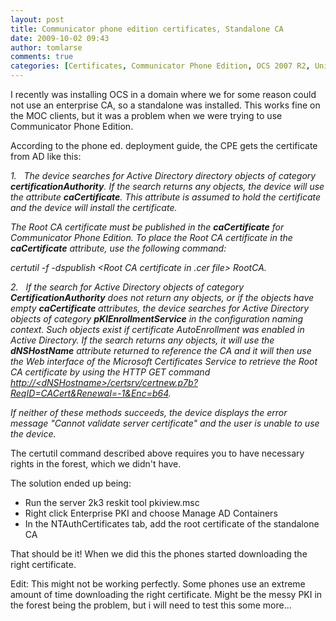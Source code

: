```yaml
---
layout: post
title: Communicator phone edition certificates, Standalone CA
date: 2009-10-02 09:43
author: tomlarse
comments: true
categories: [Certificates, Communicator Phone Edition, OCS 2007 R2, Unified Communications]
---
```

I recently was installing OCS in a domain where we for some reason could not use an enterprise CA, so a standalone was installed. This works fine on the MOC clients, but it was a problem when we were trying to use Communicator Phone Edition.

According to the phone ed. deployment guide, the CPE gets the certificate from AD like this:

<em>1.   The device searches for Active Directory directory objects of category <strong>certificationAuthority</strong>. If the search returns any objects, the device will use the attribute <strong>caCertificate</strong>. This attribute is assumed to hold the certificate and the device will install the certificate.</em>

<em>The Root CA certificate must be published in the <strong>caCertificate</strong> for Communicator Phone Edition. To place the Root CA certificate in the<strong> caCertificate</strong> attribute, use the following command:</em>

<em> certutil -f -dspublish &lt;Root CA certificate in .cer file&gt; RootCA.</em>

<em>2.   If the search for Active Directory objects of category <strong>CertificationAuthority</strong> does not return any objects, or if the objects have empty <strong>caCertificate</strong> attributes, the device searches for Active Directory objects of category <strong>pKIEnrollmentService</strong> in the configuration naming context. Such objects exist if certificate AutoEnrollment was enabled in Active Directory. If the search returns any objects, it will use the <strong>dNSHostName</strong> attribute returned to reference the CA and it will then use the Web interface of the Microsoft Certificates Service to retrieve the Root CA certificate by using the HTTP GET command </em><a href="http://%3cdnshostname%3e/certsrv/certnew.p7b?ReqID=CACert&amp;Renewal=-1&amp;Enc=b64"><em>http://&lt;dNSHostname&gt;/certsrv/certnew.p7b?ReqID=CACert&amp;Renewal=-1&amp;Enc=b64</em></a><em>.</em>

<em>If neither of these methods succeeds, the device displays the error message "Cannot validate server certificate" and the user is unable to use the device.</em>

The certutil command described above requires you to have necessary rights in the forest, which we didn't have.

The solution ended up being:

* Run the server 2k3 reskit tool pkiview.msc
* Right click Enterprise PKI and choose Manage AD Containers
* In the NTAuthCertificates tab, add the root certificate of the standalone CA

That should be it! When we did this the phones started downloading the right certificate.

Edit: This might not be working perfectly. Some phones use an extreme amount of time downloading the right certificate. Might be the messy PKI in the forest being the problem, but i will need to test this some more...
